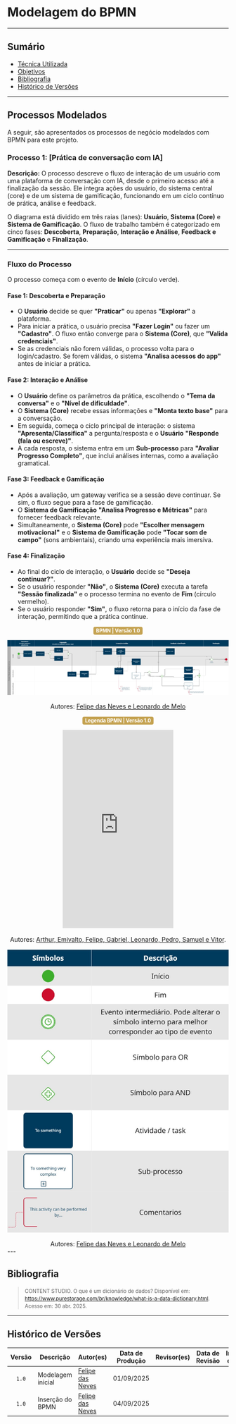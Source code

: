 # Modelagem do BPMN

---

## Sumário

- [Técnica Utilizada](#Técnica-Utilizada)
- [Objetivos](#Objetivos)
- [Bibliografia](#bibliografia)
- [Histórico de Versões](#histórico-de-versões)

---

## Processos Modelados

A seguir, são apresentados os processos de negócio modelados com BPMN para este projeto.

### Processo 1: [Prática de conversação com IA]

**Descrição:** O processo descreve o fluxo de interação de um usuário com uma plataforma de conversação com IA, desde o primeiro acesso até a finalização da sessão. Ele integra ações do usuário, do sistema central (core) e de um sistema de gamificação, funcionando em um ciclo contínuo de prática, análise e feedback.

O diagrama está dividido em três raias (lanes): **Usuário**, **Sistema (Core)** e **Sistema de Gamificação**. O fluxo de trabalho também é categorizado em cinco fases: **Descoberta**, **Preparação**, **Interação e Análise**, **Feedback e Gamificação** e **Finalização**.

---

### Fluxo do Processo

O processo começa com o evento de **Início** (círculo verde).

#### Fase 1: Descoberta e Preparação
* O **Usuário** decide se quer **"Praticar"** ou apenas **"Explorar"** a plataforma.
* Para iniciar a prática, o usuário precisa **"Fazer Login"** ou fazer um **"Cadastro"**. O fluxo então converge para o **Sistema (Core)**, que **"Valida credenciais"**.
* Se as credenciais não forem válidas, o processo volta para o login/cadastro. Se forem válidas, o sistema **"Analisa acessos do app"** antes de iniciar a prática.

#### Fase 2: Interação e Análise
* O **Usuário** define os parâmetros da prática, escolhendo o **"Tema da conversa"** e o **"Nível de dificuldade"**.
* O **Sistema (Core)** recebe essas informações e **"Monta texto base"** para a conversação.
* Em seguida, começa o ciclo principal de interação: o sistema **"Apresenta/Classifica"** a pergunta/resposta e o **Usuário** **"Responde (fala ou escreve)"**.
* A cada resposta, o sistema entra em um **Sub-processo** para **"Avaliar Progresso Completo"**, que inclui análises internas, como a avaliação gramatical.

#### Fase 3: Feedback e Gamificação
* Após a avaliação, um gateway verifica se a sessão deve continuar. Se sim, o fluxo segue para a fase de gamificação.
* O **Sistema de Gamificação** **"Analisa Progresso e Métricas"** para fornecer feedback relevante.
* Simultaneamente, o **Sistema (Core)** pode **"Escolher mensagem motivacional"** e o **Sistema de Gamificação** pode **"Tocar som de campo"** (sons ambientais), criando uma experiência mais imersiva.

#### Fase 4: Finalização
* Ao final do ciclo de interação, o **Usuário** decide se **"Deseja continuar?"**.
* Se o usuário responder **"Não"**, o **Sistema (Core)** executa a tarefa **"Sessão finalizada"** e o processo termina no evento de **Fim** (círculo vermelho).
* Se o usuário responder **"Sim"**, o fluxo retorna para o início da fase de interação, permitindo que a prática continue.

<center>
  <span style="background-color:#c5a352; color:white; font-size:0.8em; font-weight: bold; padding:2px 6px; border-radius:4px;"> BPMN | Versão 1.0</span>
  <br>

![Bpmn](https://raw.githubusercontent.com/UnBArqDsw2025-2-Turma02/2025.2_T02_G3_AprendendoComIA_Entrega_01/refs/heads/main/docs/assets/BPNM.jpg)
<center> Autores: <a href="https://github.com/FelipeFreire-gf" target = "_blank">Felipe das Neves e Leonardo de Melo</a></center>



  <span style="background-color:#c5a352; color:white; font-size:0.8em; font-weight: bold; padding:2px 6px; border-radius:4px;"> Legenda BPMN | Versão 1.0</span>
  <br>

<div align="center">
<iframe width="50%" height="450" src="https://miro.com/app/board/uXjVJMHJOCk=/" frameborder="0" scrolling="no" allow="fullscreen; clipboard-read; clipboard-write" allowfullscreen></iframe>

 <p>Autores: <a href="https://github.com/UnBArqDsw2025-2-Turma02/2025.2_T02_G3_AprendendoComIA_Entrega_01">Arthur, Emivalto, Felipe, Gabriel, Leonardo, Pedro, Samuel e Vitor</a>.</p>

</div> 

![legenda bpmn](https://raw.githubusercontent.com/UnBArqDsw2025-2-Turma02/2025.2_T02_G3_AprendendoComIA_Entrega_01/refs/heads/main/docs/assets/LegendaBPNM.jpg)
<center> Autores: <a href="https://github.com/FelipeFreire-gf" target = "_blank">Felipe das Neves e Leonardo de Melo</a></center>

</center>
---

## Bibliografia

> <p><small>CONTENT STUDIO. O que é um dicionário de dados? Disponível em: <a href="https://www.purestorage.com/br/knowledge/what-is-a-data-dictionary.html">https://www.purestorage.com/br/knowledge/what-is-a-data-dictionary.html</a>. Acesso em: 30 abr. 2025.</small></p>

---

## Histórico de Versões

| Versão | Descrição | Autor(es) | Data de Produção | Revisor(es) | Data de Revisão | Incremento do Revisor|
| :----: | --------- | --------- | :--------------: | ----------- | :-------------: | :-------------: |
| `1.0` | Modelagem inicial | [Felipe das Neves](https://github.com/FelipeFreire-gf) | 01/09/2025 | | | |
| `1.0` | Inserção do BPMN | [Felipe das Neves](https://github.com/FelipeFreire-gf) | 04/09/2025 | | | |